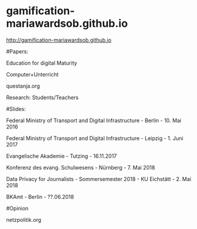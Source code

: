 # gamification-mariawardsob.github.io
http://gamification-mariawardsob.github.io


#Papers:

Education for digital Maturity

Computer+Unterricht

questanja.org

Research: Students/Teachers

#Slides:

Federal Ministry of Transport and Digital Infrastructure - Berlin - 10. Mai 2016

Federal Ministry of Transport and Digital Infrastructure - Leipzig - 1. Juni 2017

Evangelische Akademie - Tutzing - 16.11.2017

Konferenz des evang. Schulwesens -  Nürnberg - 7. Mai 2018

Data Privacy for Journalists - Sommersemester 2018 - KU Eichstätt - 2. Mai 2018

BKAmt - Berlin - ??.06.2018

#Opinion

netzpolitik.org

